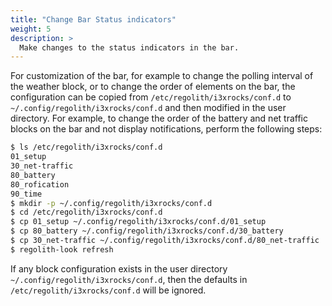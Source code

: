 ```yaml
---
title: "Change Bar Status indicators"
weight: 5
description: >
  Make changes to the status indicators in the bar.
---
```


For customization of the bar, for example to change the polling interval of the weather block, or to change the order of elements on the bar, the configuration can be copied from `/etc/regolith/i3xrocks/conf.d` to `~/.config/regolith/i3xrocks/conf.d` and then modified in the user directory.  For example, to change the order of the battery and net traffic blocks on the bar and not display notifications, perform the following steps:

```bash
$ ls /etc/regolith/i3xrocks/conf.d
01_setup  
30_net-traffic  
80_battery
80_rofication     
90_time
$ mkdir -p ~/.config/regolith/i3xrocks/conf.d
$ cd /etc/regolith/i3xrocks/conf.d
$ cp 01_setup ~/.config/regolith/i3xrocks/conf.d/01_setup
$ cp 80_battery ~/.config/regolith/i3xrocks/conf.d/30_battery
$ cp 30_net-traffic ~/.config/regolith/i3xrocks/conf.d/80_net-traffic
$ regolith-look refresh
```

If any block configuration exists in the user directory `~/.config/regolith/i3xrocks/conf.d`, then the defaults in `/etc/regolith/i3xrocks/conf.d` will be ignored.
